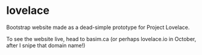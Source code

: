 # lovelace

Bootstrap website made as a dead-simple prototype for Project Lovelace.

To see the website live, head to basim.ca (or perhaps lovelace.io in October, after I snipe that domain name!)
